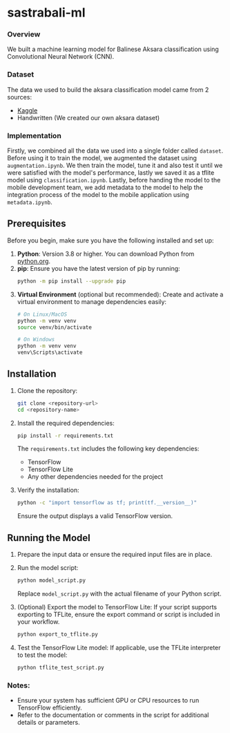 # sastrabali-ml

### Overview

We built a machine learning model for Balinese Aksara classification using Convolutional Neural Network (CNN).

### Dataset

The data we used to build the aksara classification model came from 2 sources:

- [Kaggle](https://www.kaggle.com/datasets/wildanfatahh22/aksara-bali/data?select=AKSARA+WYAJANA+ALL)
- Handwritten (We created our own aksara dataset)

### Implementation

Firstly, we combined all the data we used into a single folder called `dataset`. Before using it to train the model, we augmented the dataset using `augmentation.ipynb`. We then train the model, tune it and also test it until we were satisfied with the model's performance, lastly we saved it as a tflite model using `classification.ipynb`. Lastly, before handing the model to the mobile development team, we add metadata to the model to help the integration process of the model to the mobile application using `metadata.ipynb`.

## Prerequisites

Before you begin, make sure you have the following installed and set up:

1. **Python**: Version 3.8 or higher. You can download Python from [python.org](https://www.python.org/downloads/).
2. **pip**: Ensure you have the latest version of pip by running:
   ```bash
   python -m pip install --upgrade pip
   ```
3. **Virtual Environment** (optional but recommended): Create and activate a virtual environment to manage dependencies easily:
   ```bash
   # On Linux/MacOS
   python -m venv venv
   source venv/bin/activate

   # On Windows
   python -m venv venv
   venv\Scripts\activate
   ```

## Installation

1. Clone the repository:
   ```bash
   git clone <repository-url>
   cd <repository-name>
   ```

2. Install the required dependencies:
   ```bash
   pip install -r requirements.txt
   ```

   The `requirements.txt` includes the following key dependencies:
   - TensorFlow
   - TensorFlow Lite
   - Any other dependencies needed for the project

3. Verify the installation:
   ```bash
   python -c "import tensorflow as tf; print(tf.__version__)"
   ```
   Ensure the output displays a valid TensorFlow version.

## Running the Model

1. Prepare the input data or ensure the required input files are in place.

2. Run the model script:
   ```bash
   python model_script.py
   ```
   Replace `model_script.py` with the actual filename of your Python script.

3. (Optional) Export the model to TensorFlow Lite:
   If your script supports exporting to TFLite, ensure the export command or script is included in your workflow.
   ```bash
   python export_to_tflite.py
   ```

4. Test the TensorFlow Lite model:
   If applicable, use the TFLite interpreter to test the model:
   ```bash
   python tflite_test_script.py
   ```

### Notes:
- Ensure your system has sufficient GPU or CPU resources to run TensorFlow efficiently.
- Refer to the documentation or comments in the script for additional details or parameters.


